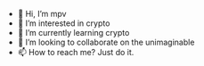 - 👋 Hi, I’m mpv
- 👀 I’m interested in crypto
- 🌱 I’m currently learning crypto
- 💞️ I’m looking to collaborate on the unimaginable
- 📫 How to reach me? Just do it.

<!---
mpv90210/mpv90210 is a ✨ special ✨ repository because its `README.md` (this file) appears on your GitHub profile.
You can click the Preview link to take a look at your changes.
--->
